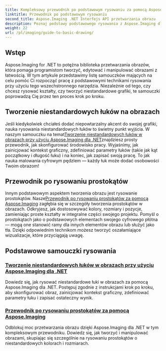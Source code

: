 ```yaml
---
title: Kompleksowy przewodnik po podstawowym rysowaniu za pomocą Aspose.Imaging dla .NET
linktitle: Przewodnik po podstawowym rysowaniu
second_title: Aspose.Imaging .NET Interfejs API przetwarzania obrazu
description: Poznaj podstawy podstawowego rysowania z Aspose.Imaging dla .NET. Ten samouczek krok po kroku obejmuje podstawowe koncepcje, w tym tworzenie kształtów, stosowanie transformacji i obsługę obrazów.
weight: 22
url: /pl/imaging/guide-to-basic-drawing/
---
```

## Wstęp

Aspose.Imaging for .NET to potężna biblioteka przetwarzania obrazów, która pomaga programistom tworzyć, edytować i manipulować obrazami z łatwością. W tym artykule przedstawimy listę samouczków mających na celu pomóc Ci rozpocząć pracę z podstawowymi technikami rysowania przy użyciu tego wszechstronnego narzędzia. Niezależnie od tego, czy chcesz rysować kształty, czy tworzyć niestandardowe grafiki, te samouczki poprowadzą Cię przez ten proces krok po kroku.

## Tworzenie niestandardowych łuków na obrazach

 Jeśli kiedykolwiek chciałeś dodać niepowtarzalny akcent do swojej grafiki, nauka rysowania niestandardowych łuków to świetny punkt wyjścia. W naszym samouczku na temat[Tworzenie niestandardowych łuków w obrazach przy użyciu Aspose.Imaging dla .NET](./create-custom-arc-in-images/)znajdziesz prosty przewodnik, jak skonfigurować środowisko pracy. Wyjaśnimy, jak zainicjować kontekst graficzny, zdefiniować parametry łuków (takie jak kąt początkowy i długość łuku) i na koniec, jak zapisać swoją pracę. To jak nauka malowania cyfrowym pędzlem — każdy łuk może dodać osobowości Twoim obrazom!

## Przewodnik po rysowaniu prostokątów

 Innym podstawowym aspektem tworzenia obrazu jest rysowanie prostokątów. Nasze[Przewodnik po rysowaniu prostokątów za pomocą Aspose.Imaging](./guide-to-drawing-rectangle/) zagłębia się w szczegóły tworzenia prostokątów w obrazach. Odkryjesz, jak dostosowywać kolory, rozmiary i pozycje, zamieniając proste kształty w integralne części swojego projektu. Pomyśl o prostokątach jako o podstawowych elementach swojego cyfrowego płótna — mogą one stanowić ramy dla innych elementów obrazu lub służyć jako tła. Dzięki odpowiednim technikom możesz tworzyć oszałamiające wizualizacje, które przyciągają uwagę.

## Podstawowe samouczki rysowania
### [Tworzenie niestandardowych łuków w obrazach przy użyciu Aspose.Imaging dla .NET](./create-custom-arc-in-images/)
Dowiedz się, jak rysować niestandardowe łuki w obrazach za pomocą Aspose.Imaging dla .NET. Postępuj zgodnie z instrukcjami krok po kroku, aby skonfigurować obraz, zainicjować kontekst graficzny, zdefiniować parametry łuku i zapisać ostateczny wynik.
### [Przewodnik po rysowaniu prostokątów za pomocą Aspose.Imaging](./guide-to-drawing-rectangle/)
Odblokuj moc przetwarzania obrazu dzięki Aspose.Imaging dla .NET w tym kompleksowym przewodniku. Dowiedz się, jak tworzyć i manipulować obrazami, skupiając się szczególnie na rysowaniu prostokątów o niestandardowych kolorach i rozmiarach.